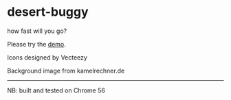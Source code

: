 # desert-buggy
how fast will you go?

Please try the [demo](http://rawgit.com/Muzietto/desert-buggy/master/html/desert_buggy.html).

Icons designed by Vecteezy

Background image from kamelrechner.de

- - - - - - - - - 
NB: built and tested on Chrome 56
